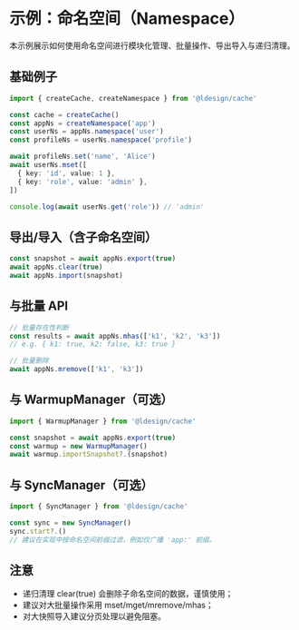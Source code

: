 # 示例：命名空间（Namespace）

本示例展示如何使用命名空间进行模块化管理、批量操作、导出导入与递归清理。

## 基础例子

```ts
import { createCache, createNamespace } from '@ldesign/cache'

const cache = createCache()
const appNs = createNamespace('app')
const userNs = appNs.namespace('user')
const profileNs = userNs.namespace('profile')

await profileNs.set('name', 'Alice')
await userNs.mset([
  { key: 'id', value: 1 },
  { key: 'role', value: 'admin' },
])

console.log(await userNs.get('role')) // 'admin'
```

## 导出/导入（含子命名空间）

```ts
const snapshot = await appNs.export(true)
await appNs.clear(true)
await appNs.import(snapshot)
```

## 与批量 API

```ts
// 批量存在性判断
const results = await appNs.mhas(['k1', 'k2', 'k3'])
// e.g. { k1: true, k2: false, k3: true }

// 批量删除
await appNs.mremove(['k1', 'k3'])
```

## 与 WarmupManager（可选）

```ts
import { WarmupManager } from '@ldesign/cache'

const snapshot = await appNs.export(true)
const warmup = new WarmupManager()
await warmup.importSnapshot?.(snapshot)
```

## 与 SyncManager（可选）

```ts
import { SyncManager } from '@ldesign/cache'

const sync = new SyncManager()
sync.start?.()
// 建议在实现中按命名空间前缀过滤，例如仅广播 'app:' 前缀。
```

## 注意
- 递归清理 clear(true) 会删除子命名空间的数据，谨慎使用；
- 建议对大批量操作采用 mset/mget/mremove/mhas；
- 对大快照导入建议分页处理以避免阻塞。

